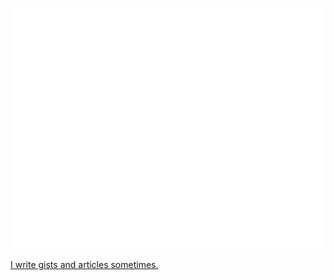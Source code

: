 ![Metrics](/github-metrics.svg)

[I write gists and articles sometimes.](https://gist.github.com/salman-farooq-sh)
